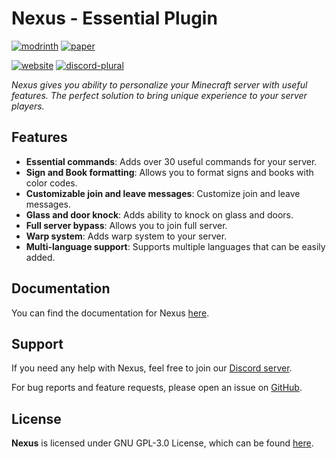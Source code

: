 # Nexus - Essential Plugin
[![modrinth](https://cdn.jsdelivr.net/npm/@intergrav/devins-badges@3/assets/compact/available/modrinth_vector.svg)](https://modrinth.com/plugin/nexuss)
[![paper](https://cdn.jsdelivr.net/npm/@intergrav/devins-badges@3/assets/compact/supported/paper_vector.svg)](https://papermc.io)

[![website](https://cdn.jsdelivr.net/npm/@intergrav/devins-badges@3/assets/compact/documentation/website_vector.svg)](https://nexus.bx-team.space/)
[![discord-plural](https://cdn.jsdelivr.net/npm/@intergrav/devins-badges@3/assets/compact/social/discord-plural_vector.svg)](https://discord.gg/p7cxhw7E2M)

_Nexus gives you ability to personalize your Minecraft server with useful features. 
The perfect solution to bring unique experience to your server players._

## Features
- **Essential commands**: Adds over 30 useful commands for your server.
- **Sign and Book formatting**: Allows you to format signs and books with color codes.
- **Customizable join and leave messages**: Customize join and leave messages.
- **Glass and door knock**: Adds ability to knock on glass and doors.
- **Full server bypass**: Allows you to join full server.
- **Warp system**: Adds warp system to your server.
- **Multi-language support**: Supports multiple languages that can be easily added.

## Documentation
You can find the documentation for Nexus [here](https://nexus.bx-team.space/docs/getting-started/home).

## Support
If you need any help with Nexus, feel free to join our [Discord server](https://discord.gg/p7cxhw7E2M).

For bug reports and feature requests, please open an issue on [GitHub](https://github.com/BX-Team/Nexus/issues).

## License
**Nexus** is licensed under GNU GPL-3.0 License, which can be found [here](LICENSE).
